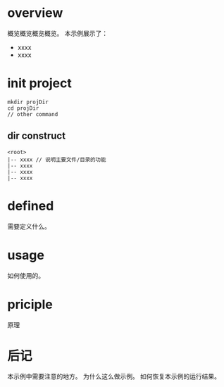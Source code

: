 # overview
概览概览概览概览。
本示例展示了：
- xxxx
- xxxx

# init project
```
mkdir projDir
cd projDir
// other command
```

## dir construct
```
<root>
|-- xxxx // 说明主要文件/目录的功能
|-- xxxx
|-- xxxx
|-- xxxx
```

# defined
需要定义什么。

# usage
如何使用的。

# priciple
原理

# 后记
本示例中需要注意的地方。
为什么这么做示例。
如何恢复本示例的运行结果。
